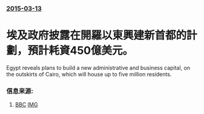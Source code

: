 ### [2015-03-13](/news/2015/03/13/index.md)

##### 
# 埃及政府披露在開羅以東興建新首都的計劃，預計耗資450億美元。 

Egypt reveals plans to build a new administrative and business capital, on the outskirts of Cairo, which will house up to five million residents.


### 信息来源:

1. [BBC](http://www.bbc.co.uk/news/business-31874886) [IMG](https://ichef.bbci.co.uk/news/1024/media/images/81639000/jpg/_81639588_81639583.jpg)
